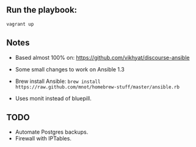Run the playbook:
----------------

`vagrant up`

Notes
-----

* Based almost 100% on: https://github.com/vikhyat/discourse-ansible
* Some small changes to work on Ansible 1.3
* Brew install Ansible: `brew install https://raw.github.com/mnot/homebrew-stuff/master/ansible.rb`

* Uses monit instead of bluepill.

TODO
----

* Automate Postgres backups.
* Firewall with IPTables.
